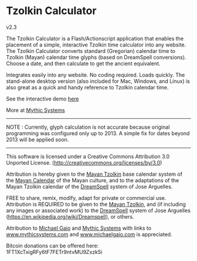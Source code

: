 Tzolkin Calculator
===========

v2.3

The Tzolkin Calculator is a Flash/Actionscript application that enables the placement of a simple, interactive Tzolkin time calculator into any website. The Tzolkin Calculator converts standard (Gregorian) calendar time to Tzolkin (Mayan) calendar time glyphs (based on DreamSpell conversions). Choose a date, and then calculate to get the ancient equivalent.

Integrates easily into any website.  No coding required. Loads quickly. The stand-alone desktop version (also included for Mac, Windows, and Linux) is also great as a quick and handy reference to Tzolkin calendar time.

See the interactive demo [here](http://jalaka.com/tzolkin)

More at [Mythic Systems](http://mythicsystems.com)

---

NOTE : Currently, glyph calculation is not accurate because original programming was configured only up to 2013.  A simple fix for dates beyond 2013 will be applied soon.

---

This software is licensed under a Creative Commons Attribution 3.0 Unported License. (http://creativecommons.org/licenses/by/3.0)

Attribution is hereby given to the [Mayan Tzolkin](https://en.wikipedia.org/wiki/Tzolk%27in) base calendar system of the [Mayan Calendar](https://en.wikipedia.org/wiki/Maya_calendar) of the Mayan culture, and to the adaptations of the Mayan Tzolkin calendar of the [DreamSpell](https://en.wikipedia.org/wiki/Dreamspell) system of Jose Arguelles.

FREE to share, remix, modify, adapt for private or commercial use. 
Attribution is REQUIRED to be given to the [Mayan Tzolkin](https://en.wikipedia.org/wiki/Tzolk%27in), and (if including any images or associated work) to the [DreamSpell](https://en.wikipedia.org/wiki/Dreamspell) system of Jose Arguelles (https://en.wikipedia.org/wiki/Dreamspell), or others.

Attribution to [Michael Gaio](http://michaelgaio.com) and [Mythic Systems](http://mythicsystems.com) with links to www.mythicsystems.com and www.michaelgaio.com is appreciated.

Bitcoin donations can be offered here: 1FT1XcTxigRFy6tF7FETr9ntvMU9Zxzk5i

